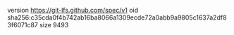 version https://git-lfs.github.com/spec/v1
oid sha256:c35cda0f4b742ab16ba8066a1309ecde72a0abb9a9805c1637a2df83f6071c87
size 9493
